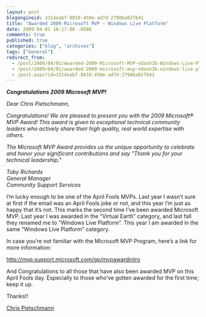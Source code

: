 ```yaml
---
layout: post
blogengineid: 3314eabf-8818-450e-ad7d-27986a02f641
title: "Awarded 2009 Microsoft MVP - Windows Live Platform"
date: 2009-04-01 16:17:00 -0500
comments: true
published: true
categories: ["blog", "archives"]
tags: ["General"]
redirect_from: 
  - /post/2009/04/01/Awarded-2009-Microsoft-MVP-ndash3b-Windows-Live-Platform
  - /post/2009/04/01/awarded-2009-microsoft-mvp-ndash3b-windows-live-platform
  - /post.aspx?id=3314eabf-8818-450e-ad7d-27986a02f641
---
```

<!-- more -->

<em>**Congratulations 2009 Microsoft MVP!**</em>

<em>Dear Chris Pietschmann,</em>

<em>Congratulations! We are pleased to present you with the 2009 Microsoft&reg; MVP Award! This award is given to exceptional technical community leaders who actively share their high quality, real world expertise with others.</em>

<em>The Microsoft MVP Award provides us the unique opportunity to celebrate and honor your significant contributions and say "Thank you for your technical leadership."</em>

<em>Toby Richards     <br />General Manager       <br />Community Support Services</em>

I&rsquo;m lucky enough to be one of the April Fools MVPs. Last year I wasn&rsquo;t sure at first if the email was an April Fools joke or not, and this year I&rsquo;m just as happy that it&rsquo;s not. This marks the second time I&rsquo;ve been awarded Microsoft MVP. Last year I was awarded in the &ldquo;Virtual Earth&rdquo; category, and last fall they renamed me to &ldquo;Windows Live Platform&rdquo;. This year I am awarded in the same &ldquo;Windows Live Platform&rdquo; category.

In case you&rsquo;re not familiar with the Microsoft MVP Program, here&rsquo;s a link for more information:

<a title="http://mvp.support.microsoft.com/gp/mvpawardintro" href="http://mvp.support.microsoft.com/gp/mvpawardintro">http://mvp.support.microsoft.com/gp/mvpawardintro</a>

And Congratulations to all those that have also been awarded MVP on this April Fools day. Especially to those who&rsquo;ve gotten awarded for the first time; keep it up.

Thanks!!

<a href="https://mvp.support.microsoft.com/profile/Pietschmann" target="_blank">Chris Pietschmann</a>
